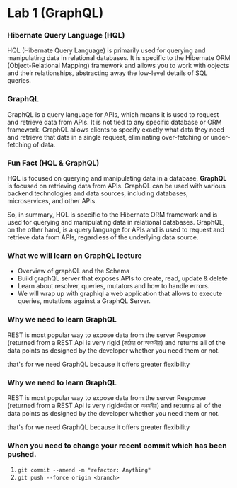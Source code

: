 # Lab 1 (GraphQL)

### Hibernate Query Language (HQL)
HQL (Hibernate Query Language) is primarily used for querying and manipulating data in relational databases. It is specific to the Hibernate ORM (Object-Relational Mapping) framework and allows you to work with objects and their relationships, abstracting away the low-level details of SQL queries.

### GraphQL
GraphQL is a query language for APIs, which means it is used to request and retrieve data from APIs. It is not tied to any specific database or ORM framework. GraphQL allows clients to specify exactly what data they need and retrieve that data in a single request, eliminating over-fetching or under-fetching of data.

### Fun Fact (HQL  & GraphQL)
**HQL** is focused on querying and manipulating data in a database, **GraphQL** is focused on retrieving data from APIs. GraphQL can be used with various backend technologies and data sources, including databases, microservices, and other APIs.

So, in summary, HQL is specific to the Hibernate ORM framework and is used for querying and manipulating data in relational databases. GraphQL, on the other hand, is a query language for APIs and is used to request and retrieve data from APIs, regardless of the underlying data source.

### What we will learn on GraphQL lecture
* Overview of graphQL and the Schema
* Build graphQL server that exposes APIs to create, read, update & delete
* Learn about resolver, queries, mutators and how to handle errors.
* We will wrap up with graphiql a web application that allows to execute queries, mutations against a GraphQL Server.

### Why we need to learn GraphQL
REST is most popular way to expose data from the server
Response (returned from a REST Api is very rigid (কঠোর or অনমনীয়) and returns all of the
data points as designed by the developer whether you need them or not.

that's for we need GraphQL because it offers greater flexibility

### Why we need to learn GraphQL
REST is most popular way to expose data from the server
Response (returned from a REST Api is very rigidকঠোর or অনমনীয়) and returns all of the
data points as designed by the developer whether you need them or not.

that's for we need GraphQL because it offers greater flexibility

### When you need to change your recent commit which has been pushed.
1. `git commit --amend -m "refactor: Anything"`
2. `git push --force origin <branch>`

